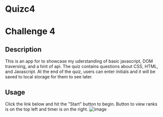 # Quizc4
# Challenge 4

## Description

This is an app for to showcase my uderstanding of basic javascript, DOM traversing, and a hint of api. The quiz contains questions about CSS, HTML, and Javascript. At the end of the quiz, users can enter initials and it will be saved to local storage for them to see later.

## Usage
Click the link below and hit the "Start" button to begin. Button to view ranks is on the top left and timer is on the right.
![image](https://github.com/SirTumtums/Quizc4/blob/main/quizc4.jpg)
